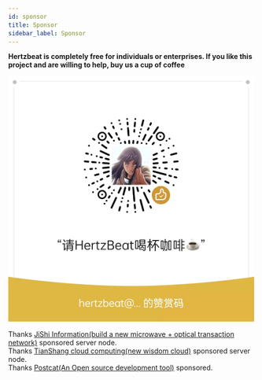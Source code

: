```yaml
---
id: sponsor  
title: Sponsor    
sidebar_label: Sponsor     
---
```



**Hertzbeat is completely free for individuals or enterprises. If you like this project and are willing to help, buy us a cup of coffee**      

<img alt="planet" src="/img/docs/pay.png" width="500"/>     


Thanks [JiShi Information(build a new microwave + optical transaction network)](https://www.flarespeed.com) sponsored server node.          
Thanks [TianShang cloud computing(new wisdom cloud)](https://www.tsyvps.com/aff/BZBEGYLX) sponsored server node.     
Thanks [Postcat(An Open source development tool)](https://postcat.com/?utm_source=sponsor&utm_campaign=s-hertzbeat) sponsored.    





